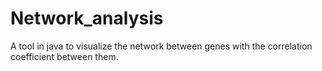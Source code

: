 Network_analysis
================

A tool in java to visualize the network between genes with the correlation coefficient between them.